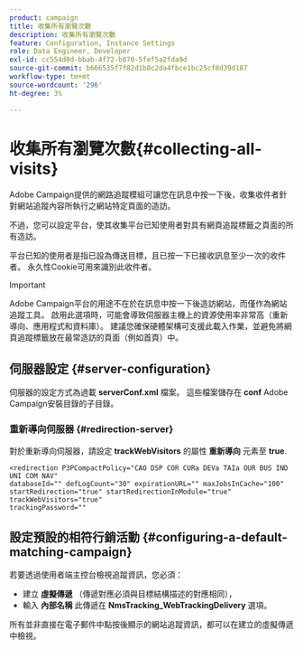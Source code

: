 ```yaml
---
product: campaign
title: 收集所有瀏覽次數
description: 收集所有瀏覽次數
feature: Configuration, Instance Settings
role: Data Engineer, Developer
exl-id: cc554d0d-bbab-4f72-b870-5fef5a2fda9d
source-git-commit: b666535f7f82d1b8c2da4fbce1bc25cf8d39d187
workflow-type: tm+mt
source-wordcount: '296'
ht-degree: 3%

---
```


# 收集所有瀏覽次數{#collecting-all-visits}

Adobe Campaign提供的網路追蹤模組可讓您在訊息中按一下後，收集收件者針對網站追蹤內容所執行之網站特定頁面的造訪。

不過，您可以設定平台，使其收集平台已知使用者對具有網頁追蹤標籤之頁面的所有造訪。

平台已知的使用者是指已設為傳送目標，且已按一下已接收訊息至少一次的收件者。 永久性Cookie可用來識別此收件者。

>[!IMPORTANT]
>
>Adobe Campaign平台的用途不在於在訊息中按一下後造訪網站，而僅作為網站追蹤工具。 啟用此選項時，可能會導致伺服器主機上的資源使用率非常高（重新導向、應用程式和資料庫）。 建議您確保硬體架構可支援此載入作業，並避免將網頁追蹤標籤放在最常造訪的頁面（例如首頁）中。

## 伺服器設定 {#server-configuration}

伺服器的設定方式為過載 **serverConf.xml** 檔案。 這些檔案儲存在 **conf** Adobe Campaign安裝目錄的子目錄。

### 重新導向伺服器 {#redirection-server}

對於重新導向伺服器，請設定 **trackWebVisitors** 的屬性 **重新導向** 元素至 **true**.

```
<redirection P3PCompactPolicy="CAO DSP COR CURa DEVa TAIa OUR BUS IND UNI COM NAV"
databaseId="" defLogCount="30" expirationURL="" maxJobsInCache="100"
startRedirection="true" startRedirectionInModule="true" trackWebVisitors="true"
trackingPassword=""
```

## 設定預設的相符行銷活動 {#configuring-a-default-matching-campaign}

若要透過使用者端主控台檢視追蹤資訊，您必須：

* 建立 **虛擬傳遞** （傳遞對應必須與目標結構描述的對應相同），
* 輸入 **內部名稱** 此傳遞在 **NmsTracking_WebTrackingDelivery** 選項。

所有並非直接在電子郵件中點按後顯示的網站追蹤資訊，都可以在建立的虛擬傳遞中檢視。
